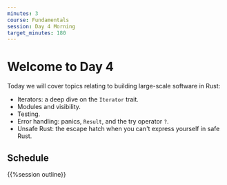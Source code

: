 ```yaml
---
minutes: 3
course: Fundamentals
session: Day 4 Morning
target_minutes: 180
---
```


# Welcome to Day 4

Today we will cover topics relating to building large-scale software in Rust:

* Iterators: a deep dive on the `Iterator` trait.
* Modules and visibility.
* Testing.
* Error handling: panics, `Result`, and the try operator `?`.
* Unsafe Rust: the escape hatch when you can't express yourself in safe Rust.

## Schedule

{{%session outline}}
